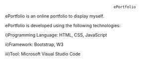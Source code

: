                                                      ePortfolio

ePortfolio is an online portfolio to display myself.


ePortfolio is developed using the following technologies:


i)Programming Language: HTML, CSS, JavaScript

ii)Framework: Bootstrap, W3

iii)Tool: Microsoft Visual Studio Code
